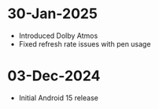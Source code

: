 # 30-Jan-2025
- Introduced Dolby Atmos
- Fixed refresh rate issues with  pen usage

# 03-Dec-2024
- Initial Android 15 release
